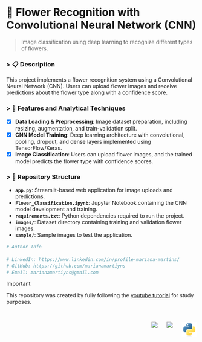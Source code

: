 # 🌺 Flower Recognition with Convolutional Neural Network (CNN)

> Image classification using deep learning to recognize different types of flowers.

### > 📋 Description

This project implements a flower recognition system using a Convolutional Neural Network (CNN). Users can upload flower images and receive predictions about the flower type along with a confidence score.

### > 🧩 Features and Analytical Techniques

- [x] **Data Loading & Preprocessing**: Image dataset preparation, including resizing, augmentation, and train-validation split.
- [x] **CNN Model Training**: Deep learning architecture with convolutional, pooling, dropout, and dense layers implemented using TensorFlow/Keras.
- [x] **Image Classification**: Users can upload flower images, and the trained model predicts the flower type with confidence scores.

### > 📂 Repository Structure

- **`app.py`**: Streamlit-based web application for image uploads and predictions.
- **`Flower_Classification.ipynb`**: Jupyter Notebook containing the CNN model development and training.
- **`requirements.txt`**: Python dependencies required to run the project.
- **`images/`**: Dataset directory containing training and validation flower images.
- **`sample/`**: Sample images to test the application.

```py
# Author Info

# LinkedIn: https://www.linkedin.com/in/profile-mariana-martins/
# GitHub: https://github.com/marianamartiyns
# Email: marianamartiyns@gmail.com
```
> [!IMPORTANT]  
> This repository was created by fully following the [youtube tutorial](https://youtu.be/h6TJiGrYINk?si=5UQpgBVsHu5QLD21)
 for study purposes. <br>

<br>

<img align="right" width ='40px' src ='https://raw.githubusercontent.com/devicons/devicon/master/icons/python/python-original.svg'> </a>
<img align="right" width ='40px' src ='https://upload.wikimedia.org/wikipedia/commons/a/ab/TensorFlow_logo.svg'> </a>
<img align="right" width ='40px' src ='https://streamlit.io/images/brand/streamlit-mark-color.svg'> </a>
